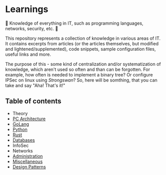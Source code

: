# Learnings
🎉 Knowledge of everything in IT, such as programming languages, networks, security, etc. 🎉

This repository represents a collection of knowledge in various areas of IT. It contains excerpts from articles (or the articles themselves, but modified and lightened/supplemented), code snippets, sample configuration files, useful links and more.

The purpose of this - some kind of centralization and/or systematization of knowledge, which aren't used so often and than can be forgotten. For example, how often is needed to implement a binary tree? Or configure IPSec on linux using *Strongswan*? So, here will be somthing, that you can take and say "Aha! That's it!"

## Table of contents

- Theory
- [PC Architecture](/pc-architecture/README.md)
- [GoLang](/golang/README.md)
- [Python](/python/README.md)
- [Rust](/rust-lang/README.md)
- [Databases](/databases/README.md)
- InfoSec
- Networks
- [Administration](/administration/README.md)
- [Miscellaneous](/miscell/README.md)
- [Design Patterns](/design-patterns/README.md)